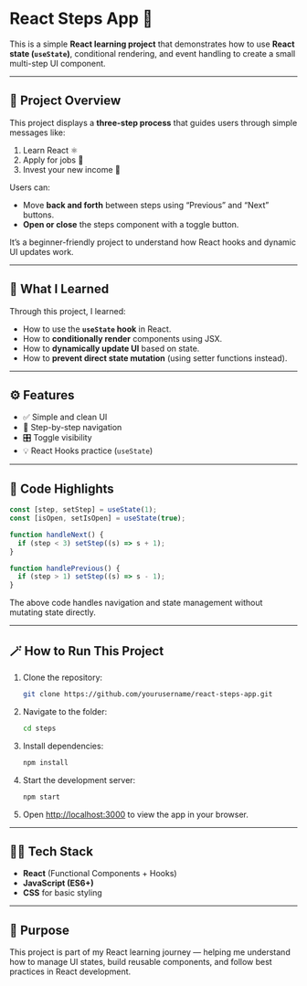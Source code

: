 # React Steps App 🚀

This is a simple **React learning project** that demonstrates how to use **React state (`useState`)**, conditional rendering, and event handling to create a small multi-step UI component.

---

## 📘 Project Overview

This project displays a **three-step process** that guides users through simple messages like:

1. Learn React ⚛️
2. Apply for jobs 💼
3. Invest your new income 🤑

Users can:

- Move **back and forth** between steps using “Previous” and “Next” buttons.
- **Open or close** the steps component with a toggle button.

It’s a beginner-friendly project to understand how React hooks and dynamic UI updates work.

---

## 🧠 What I Learned

Through this project, I learned:

- How to use the **`useState` hook** in React.
- How to **conditionally render** components using JSX.
- How to **dynamically update UI** based on state.
- How to **prevent direct state mutation** (using setter functions instead).

---

## ⚙️ Features

- ✅ Simple and clean UI
- 🔁 Step-by-step navigation
- 🎛️ Toggle visibility
- 💡 React Hooks practice (`useState`)

---

## 🧩 Code Highlights

```jsx
const [step, setStep] = useState(1);
const [isOpen, setIsOpen] = useState(true);

function handleNext() {
  if (step < 3) setStep((s) => s + 1);
}

function handlePrevious() {
  if (step > 1) setStep((s) => s - 1);
}
```

The above code handles navigation and state management without mutating state directly.

---

## 🪄 How to Run This Project

1. Clone the repository:

   ```bash
   git clone https://github.com/yourusername/react-steps-app.git
   ```

2. Navigate to the folder:

   ```bash
   cd steps
   ```

3. Install dependencies:

   ```bash
   npm install
   ```

4. Start the development server:

   ```bash
   npm start
   ```

5. Open [http://localhost:3000](http://localhost:3000) to view the app in your browser.

---

## 🧑‍💻 Tech Stack

- **React** (Functional Components + Hooks)
- **JavaScript (ES6+)**
- **CSS** for basic styling

---

## 🎯 Purpose

This project is part of my React learning journey — helping me understand how to manage UI states, build reusable components, and follow best practices in React development.
